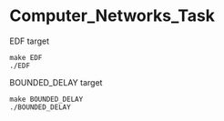 # Computer_Networks_Task


EDF target
```
make EDF
./EDF
```

BOUNDED_DELAY target
```
make BOUNDED_DELAY
./BOUNDED_DELAY
```
